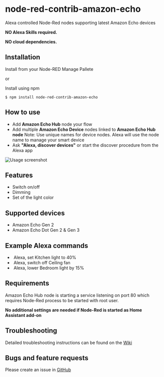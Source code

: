 # node-red-contrib-amazon-echo

Alexa controlled Node-Red nodes supporting latest Amazon Echo devices

**NO Alexa Skills required.**

**NO cloud dependencies.**

## Installation
Install from your Node-RED Manage Pallete

or

Install using npm

    $ npm install node-red-contrib-amazon-echo

## How to use
  * Add **Amazon Echo Hub** node your flow
  * Add multiple **Amazon Echo Device** nodes linked to **Amazon Echo Hub node**
  Note: Use unique names for device nodes. Alexa will use the node name to manage your smart device
  * Ask **"Alexa, discover devices"** or start the discover procedure from the Alexa app

![Usage screenshot](https://raw.githubusercontent.com/datech/node-red-contrib-amazon-echo/master/docs/images/how-to-use.png "Screenshot")

## Features
  * Switch on/off
  * Dimming
  * Set of the light color

## Supported devices
  * Amazon Echo Gen 2
  * Amazon Echo Dot Gen 2 & Gen 3

## Example Alexa commands
  *  Alexa, set Kitchen light to 40%
  *  Alexa, switch off Ceiling fan
  *  Alexa, lower Bedroom light by 15%
  
## Requirements
Amazon Echo Hub node is starting a service listening on port 80 which requires Node-Red process to be started with root user.

**No additional settings are needed if Node-Red is started as Home Assistant add-on**

## Troubleshooting
Detailed troubleshooting instructions can be found on the [Wiki](https://github.com/datech/node-red-contrib-amazon-echo/wiki)

## Bugs and feature requests
Please create an issue in [GitHub](https://github.com/datech/node-red-contrib-amazon-echo/issues)
